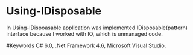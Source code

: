 # Using-IDisposable


In Using-IDispoasable application was implemented IDisposable(pattern) interface because I worked with IO, which is unmanaged code.


#Keywords
C# 6.0, .Net Framework 4.6, Microsoft Visual Studio.
